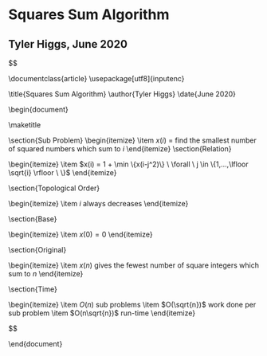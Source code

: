 

# Squares Sum Algorithm
## Tyler Higgs, June 2020


$$

\documentclass{article}
\usepackage[utf8]{inputenc}

\title{Squares Sum Algorithm}
\author{Tyler Higgs}
\date{June 2020}

\begin{document}

\maketitle

\section{Sub Problem}
\begin{itemize}
    \item $x(i)$ = find the smallest number of squared numbers which sum to $i$
\end{itemize}
\section{Relation}

\begin{itemize}
    \item $x(i) = 1 + \min \{x(i-j^2)\} \ \forall \  j \in \{1,...,\lfloor \sqrt{i} \rfloor \  \}$ 
\end{itemize}

\section{Topological Order}

\begin{itemize}
    \item $i$ always decreases
\end{itemize}

\section{Base}

\begin{itemize}
    \item $x(0) = 0$
\end{itemize}

\section{Original}

\begin{itemize}
    \item $x(n)$ gives the fewest number of square integers which sum to $n$
\end{itemize}

\section{Time}

\begin{itemize}
    \item $O(n)$ sub problems
    \item $O(\sqrt{n})$ work done per sub problem
    \item $O(n\sqrt{n})$ run-time
\end{itemize}

$$


\end{document}
